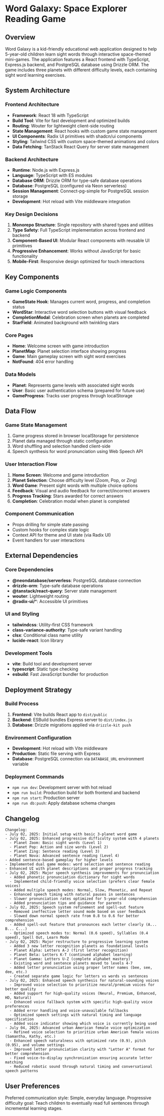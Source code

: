 # Word Galaxy: Space Explorer Reading Game

## Overview

Word Galaxy is a kid-friendly educational web application designed to help 5-year-old children learn sight words through interactive space-themed mini-games. The application features a React frontend with TypeScript, Express.js backend, and PostgreSQL database using Drizzle ORM. The game includes three planets with different difficulty levels, each containing sight word learning exercises.

## System Architecture

### Frontend Architecture
- **Framework**: React 18 with TypeScript
- **Build Tool**: Vite for fast development and optimized builds
- **Routing**: Wouter for lightweight client-side routing
- **State Management**: React hooks with custom game state management
- **UI Components**: Radix UI primitives with shadcn/ui components
- **Styling**: Tailwind CSS with custom space-themed animations and colors
- **Data Fetching**: TanStack React Query for server state management

### Backend Architecture
- **Runtime**: Node.js with Express.js
- **Language**: TypeScript with ES modules
- **Database ORM**: Drizzle ORM for type-safe database operations
- **Database**: PostgreSQL (configured via Neon serverless)
- **Session Management**: Connect-pg-simple for PostgreSQL session storage
- **Development**: Hot reload with Vite middleware integration

### Key Design Decisions
1. **Monorepo Structure**: Single repository with shared types and utilities
2. **Type Safety**: Full TypeScript implementation across frontend and backend
3. **Component-Based UI**: Modular React components with reusable UI primitives
4. **Progressive Enhancement**: Works without JavaScript for basic functionality
5. **Mobile-First**: Responsive design optimized for touch interactions

## Key Components

### Game Logic Components
- **GameState Hook**: Manages current word, progress, and completion status
- **WordStar**: Interactive word selection buttons with visual feedback
- **CompletionModal**: Celebration screen when planets are completed
- **StarField**: Animated background with twinkling stars

### Core Pages
- **Home**: Welcome screen with game introduction
- **PlanetMap**: Planet selection interface showing progress
- **Game**: Main gameplay screen with sight word exercises
- **NotFound**: 404 error handling

### Data Models
- **Planet**: Represents game levels with associated sight words
- **User**: Basic user authentication schema (prepared for future use)
- **GameProgress**: Tracks user progress through localStorage

## Data Flow

### Game State Management
1. Game progress stored in browser localStorage for persistence
2. Planet data managed through static configuration
3. Word shuffling and selection handled client-side
4. Speech synthesis for word pronunciation using Web Speech API

### User Interaction Flow
1. **Home Screen**: Welcome and game introduction
2. **Planet Selection**: Choose difficulty level (Zoom, Pop, or Zing)
3. **Word Game**: Present sight words with multiple choice options
4. **Feedback**: Visual and audio feedback for correct/incorrect answers
5. **Progress Tracking**: Stars awarded for correct answers
6. **Completion**: Celebration modal when planet is completed

### Component Communication
- Props drilling for simple state passing
- Custom hooks for complex state logic
- Context API for theme and UI state (via Radix UI)
- Event handlers for user interactions

## External Dependencies

### Core Dependencies
- **@neondatabase/serverless**: PostgreSQL database connection
- **drizzle-orm**: Type-safe database operations
- **@tanstack/react-query**: Server state management
- **wouter**: Lightweight routing
- **@radix-ui/***: Accessible UI primitives

### UI and Styling
- **tailwindcss**: Utility-first CSS framework
- **class-variance-authority**: Type-safe variant handling
- **clsx**: Conditional class name utility
- **lucide-react**: Icon library

### Development Tools
- **vite**: Build tool and development server
- **typescript**: Static type checking
- **esbuild**: Fast JavaScript bundler for production

## Deployment Strategy

### Build Process
1. **Frontend**: Vite builds React app to `dist/public`
2. **Backend**: ESBuild bundles Express server to `dist/index.js`
3. **Database**: Drizzle migrations applied via `drizzle-kit push`

### Environment Configuration
- **Development**: Hot reload with Vite middleware
- **Production**: Static file serving with Express
- **Database**: PostgreSQL connection via `DATABASE_URL` environment variable

### Deployment Commands
- `npm run dev`: Development server with hot reload
- `npm run build`: Production build for both frontend and backend
- `npm run start`: Production server
- `npm run db:push`: Apply database schema changes

## Changelog

```
Changelog:
- July 02, 2025: Initial setup with basic 3-planet word game
- July 02, 2025: Enhanced progressive difficulty system with 4 planets
  - Planet Zoom: Basic sight words (Level 1)
  - Planet Pop: Action and size words (Level 2) 
  - Planet Zing: Sentence reading (Level 3)
  - Planet Nova: Advanced sentence reading (Level 4)
- Added sentence-based gameplay for higher levels
- Implemented dual game modes: word selection and sentence reading
- Enhanced UI with planet descriptions and proper progress tracking
- July 02, 2025: Major speech synthesis improvements for pronunciation
  - Added phonetic pronunciation dictionary for sight words
  - Implemented child-friendly voice selection (prefers clear female voices)
  - Added multiple speech modes: Normal, Slow, Phonetic, and Repeat
  - Enhanced speech timing with natural pauses in sentences
  - Slower pronunciation rates optimized for 5-year-old comprehension
  - Added pronunciation tips and guidance for parents
- July 02, 2025: Speech system refinement and spell-out feature
  - Removed ineffective letter sound mode based on user feedback
  - Slowed down normal speech rate from 0.8 to 0.6 for better comprehension
  - Added spell-out feature that pronounces each letter clearly (A... B... C...)
  - Optimized speech modes to: Normal (0.6 speed), Syllables (0.4 speed), Spell Out, Learn Mode
- July 02, 2025: Major restructure to progressive learning system
  - Added 3 new letter recognition planets as foundational levels
  - Planet Alpha: Letters A-J (first letter recognition)
  - Planet Beta: Letters K-T (continued alphabet learning)  
  - Planet Gamma: Letters U-Z (complete alphabet mastery)
  - Existing word and sentence planets moved to levels 4-7
  - Added letter pronunciation using proper letter names (bee, see, dee, etc.)
  - Created separate game logic for letters vs words vs sentences
- July 02, 2025: Enhanced speech synthesis for natural-sounding voices
  - Improved voice selection to prioritize neural/premium voices for better quality
  - Added support for high-quality voices (Neural, Premium, Enhanced, HD, Natural)
  - Enhanced voice fallback system with specific high-quality voice preferences
  - Added error handling and voice-unavailable fallbacks
  - Optimized speech settings with natural timing and language specification
  - Added voice indicator showing which voice is currently being used
- July 04, 2025: Advanced urban American female voice optimization
  - Refined voice selection to prioritize urban American female voices (Samantha, Kathy, etc.)
  - Enhanced speech naturalness with optimized rate (0.9), pitch (0.95), and volume settings
  - Improved letter pronunciation clarity with "Letter A" format for better comprehension
  - Fixed voice-to-display synchronization ensuring accurate letter matching
  - Reduced robotic sound through natural timing and conversational speech patterns
```

## User Preferences

Preferred communication style: Simple, everyday language.
Progressive difficulty goal: Teach children to eventually read full sentences through incremental learning stages.